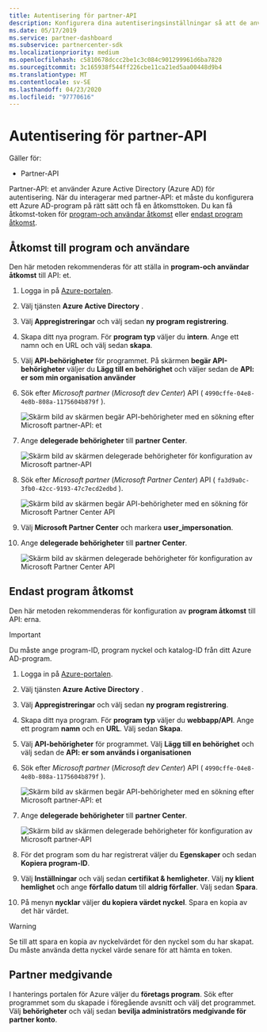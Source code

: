 ```yaml
---
title: Autentisering för partner-API
description: Konfigurera dina autentiseringsinställningar så att de använder partner-API med Azure AD för autentisering.
ms.date: 05/17/2019
ms.service: partner-dashboard
ms.subservice: partnercenter-sdk
ms.localizationpriority: medium
ms.openlocfilehash: c5810678dccc2be1c3c084c901299961d6ba7820
ms.sourcegitcommit: 3c165938f544ff226cbe11ca21ed5aa00448d9b4
ms.translationtype: MT
ms.contentlocale: sv-SE
ms.lasthandoff: 04/23/2020
ms.locfileid: "97770616"
---
```

# <a name="partner-api-authentication"></a>Autentisering för partner-API

Gäller för:

- Partner-API

Partner-API: et använder Azure Active Directory (Azure AD) för autentisering. När du interagerar med partner-API: et måste du konfigurera ett Azure AD-program på rätt sätt och få en åtkomsttoken. Du kan få åtkomst-token för [program-och användar åtkomst](#application-and-user-access) eller [endast program åtkomst](#application-only-access).

## <a name="application-and-user-access"></a>Åtkomst till program och användare

Den här metoden rekommenderas för att ställa in **program-och användar åtkomst** till API: et.

1. Logga in på [Azure-portalen](https://portal.azure.com/).
2. Välj tjänsten **Azure Active Directory** .
3. Välj **Appregistreringar** och välj sedan **ny program registrering**.
4. Skapa ditt nya program. För **program typ** väljer du **intern**. Ange ett namn och en URL och välj sedan **skapa**.
5. Välj **API-behörigheter** för programmet. På skärmen **begär API-behörigheter** väljer du **Lägg till en behörighet** och väljer sedan de **API: er som min organisation använder**
6. Sök efter *Microsoft partner* (*Microsoft dev Center*) API ( `4990cffe-04e8-4e8b-808a-1175604b879f` ).

    ![Skärm bild av skärmen begär API-behörigheter med en sökning efter Microsoft partner-API: et](../images/SearchGatewayApi.png)

7. Ange **delegerade behörigheter** till **partner Center**.

    ![Skärm bild av skärmen delegerade behörigheter för konfiguration av Microsoft partner-API](../images/SelectUserPermission.png)
    
8. Sök efter *Microsoft partner* (*Microsoft Partner Center*) API ( `fa3d9a0c-3fb0-42cc-9193-47c7ecd2edbd` ).

    ![Skärm bild av skärmen begär API-behörigheter med en sökning för Microsoft Partner Center API](../images/SearchPCApi.png)
    
9. Välj **Microsoft Partner Center** och markera **user_impersonation**.

10. Ange **delegerade behörigheter** till **partner Center**.

    ![Skärm bild av skärmen delegerade behörigheter för konfiguration av Microsoft Partner Center API](../images/SelectPCUserPermission.png)

## <a name="application-only-access"></a>Endast program åtkomst

Den här metoden rekommenderas för konfiguration av **program åtkomst** till API: erna.

> [!IMPORTANT]
> Du måste ange program-ID, program nyckel och katalog-ID från ditt Azure AD-program.

1. Logga in på [Azure-portalen](https://portal.azure.com/).
2. Välj tjänsten **Azure Active Directory** .
3. Välj **Appregistreringar** och välj sedan **ny program registrering**.
4. Skapa ditt nya program. För **program typ** väljer du **webbapp/API**. Ange ett program **namn** och en **URL**. Välj sedan **Skapa**.
5. Välj **API-behörigheter** för programmet. Välj **Lägg till en behörighet** och välj sedan de **API: er som används i organisationen**
6. Sök efter *Microsoft partner* (*Microsoft dev Center*) API ( `4990cffe-04e8-4e8b-808a-1175604b879f` ).

    ![Skärm bild av skärmen begär API-behörigheter med en sökning efter Microsoft partner-API: et](../images/SearchGatewayApi.png)

7. Ange **delegerade behörigheter** till **partner Center**.

    ![Skärm bild av skärmen delegerade behörigheter för konfiguration av Microsoft partner-API](../images/SelectUserPermission.png)

8. För det program som du har registrerat väljer du **Egenskaper** och sedan **Kopiera program-ID**.
9. Välj **Inställningar** och välj sedan **certifikat & hemligheter**. Välj **ny klient hemlighet** och ange **förfallo datum**  till **aldrig förfaller**. Välj sedan **Spara**.
10. På menyn **nycklar** väljer **du kopiera värdet nyckel**. Spara en kopia av det här värdet.

> [!WARNING]
> Se till att spara en kopia av nyckelvärdet för den nyckel som du har skapat. Du måste använda detta nyckel värde senare för att hämta en token.

## <a name="partner-consent"></a>Partner medgivande

I hanterings portalen för Azure väljer du **företags program**. Sök efter programmet som du skapade i föregående avsnitt och välj det programmet. Välj **behörigheter** och välj sedan **bevilja administratörs medgivande för partner konto**.
